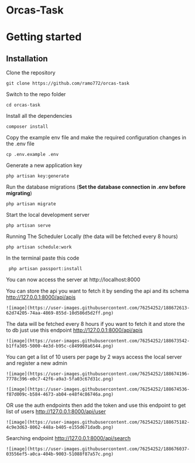 # Orcas-Task

# Getting started

## Installation

Clone the repository

    git clone https://github.com/ramo772/orcas-task

Switch to the repo folder

    cd orcas-task
    
Install all the dependencies 

    composer install


Copy the example env file and make the required configuration changes in the .env file

    cp .env.example .env

Generate a new application key

    php artisan key:generate



Run the database migrations (**Set the database connection in .env before migrating**)

    php artisan migrate

Start the local development server

    php artisan serve
    
Running The Scheduler Locally (the data will be fetched every 8 hours)

    php artisan schedule:work

In the  terminal paste this code 

     php artisan passport:install 


You can now access the server at http://localhost:8000

You can store the api you want to fetch it by sending the api and its schema  http://127.0.0.1:8000/api/apis

    ![image](https://user-images.githubusercontent.com/76254252/188672613-62d74205-74aa-4869-855d-10d586d5d2ff.png)

The data will be fetched every 8 hours if you want to fetch it and store the to db just use this endpoint http://127.0.0.1:8000/api/apis

    ![image](https://user-images.githubusercontent.com/76254252/188673542-b1ffa305-5000-4e3d-b95c-c849998a6544.png)

You can get a list of 10 users per page by 2 ways access the local server and register a new admin 

    ![image](https://user-images.githubusercontent.com/76254252/188674196-7778c396-e0c7-42f6-a9a3-5fa03c67d31c.png)

    ![image](https://user-images.githubusercontent.com/76254252/188674536-f87d009c-b584-4673-ab04-e48f4c86746a.png)

OR use the auth endpoints then add the token and use this endpoint to get list of users http://127.0.0.1:8000/api/user

    ![image](https://user-images.githubusercontent.com/76254252/188675182-4c9e3d63-8062-448a-b405-e155d671dadb.png)


Searching endpoint http://127.0.0.1:8000/api/search

    ![image](https://user-images.githubusercontent.com/76254252/188676037-03556ef5-a0ca-404b-9003-51088f87a57c.png) 




